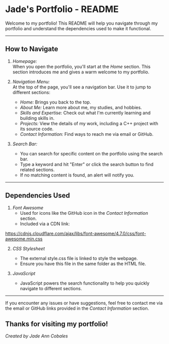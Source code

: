 # Jade's Portfolio - README 

Welcome to my portfolio! This README will help you navigate through my portfolio and understand the dependencies used to make it functional.  

---

## How to Navigate  

1. *Homepage:*  
   When you open the portfolio, you'll start at the *Home* section. This section introduces me and gives a warm welcome to my portfolio.  

2. *Navigation Menu:*  
   At the top of the page, you'll see a navigation bar. Use it to jump to different sections:  
   - *Home:* Brings you back to the top.  
   - *About Me:* Learn more about me, my studies, and hobbies.  
   - *Skills and Expertise:* Check out what I'm currently learning and building skills in.  
   - *Projects:* View the details of my work, including a C++ project with its source code.  
   - *Contact Information:* Find ways to reach me via email or GitHub.  

3. *Search Bar:*  
   - You can search for specific content on the portfolio using the search bar.  
   - Type a keyword and hit "Enter" or click the search button to find related sections.  
   - If no matching content is found, an alert will notify you.  

---

## Dependencies Used  

1. *Font Awesome*  
   - Used for icons like the GitHub icon in the *Contact Information* section.  
   - Included via a CDN link:  
     
https://cdnjs.cloudflare.com/ajax/libs/font-awesome/4.7.0/css/font-awesome.min.css

2. *CSS Stylesheet*  
   - The external style.css file is linked to style the webpage.  
   - Ensure you have this file in the same folder as the HTML file.  

3. *JavaScript*  
   - JavaScript powers the search functionality to help you quickly navigate to different sections.  

---

If you encounter any issues or have suggestions, feel free to contact me via the email or GitHub links provided in the *Contact Information* section.  

Thanks for visiting my portfolio!  
---  
*Created by Jade Ann Cobales*
